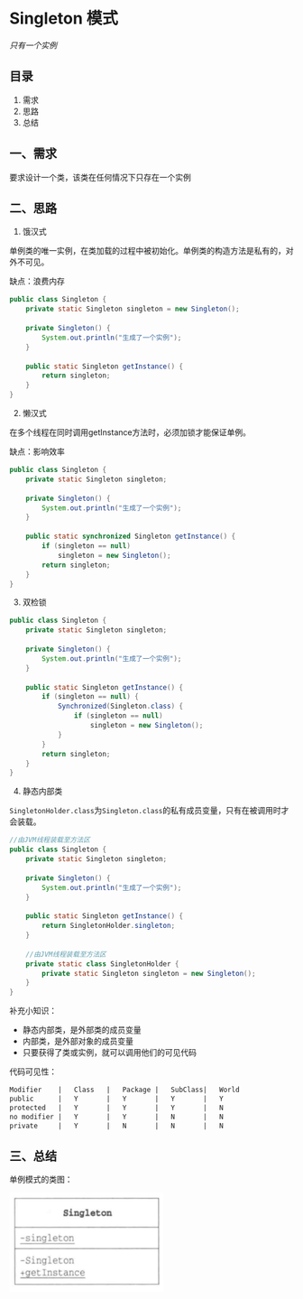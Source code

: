 # Singleton 模式

*只有一个实例*

## 目录

1. 需求
2. 思路
3. 总结



## 一、需求

要求设计一个类，该类在任何情况下只存在一个实例



## 二、思路

1. 饿汉式

单例类的唯一实例，在类加载的过程中被初始化。单例类的构造方法是私有的，对外不可见。

缺点：浪费内存

```java
public class Singleton {
    private static Singleton singleton = new Singleton();

    private Singleton() {
        System.out.println("生成了一个实例");
    }

    public static Singleton getInstance() {
        return singleton;
    }
}
```



2. 懒汉式

在多个线程在同时调用getInstance方法时，必须加锁才能保证单例。

缺点：影响效率

```java
public class Singleton {
    private static Singleton singleton;
    
    private Singleton() {
        System.out.println("生成了一个实例");
    }
    
    public static synchronized Singleton getInstance() {
        if (singleton == null)
            singleton = new Singleton();
        return singleton;
    }
}
```



3. 双检锁

```java
public class Singleton {
    private static Singleton singleton;
    
    private Singleton() {
        System.out.println("生成了一个实例");
    }
    
    public static Singleton getInstance() {
        if (singleton == null) {
            Synchronized(Singleton.class) {
                if (singleton == null)
                    singleton = new Singleton();
            }
        }
        return singleton;
    }
}
```



4. 静态内部类

`SingletonHolder.class`为`Singleton.class`的私有成员变量，只有在被调用时才会装载。

```java
//由JVM线程装载至方法区
public class Singleton {
    private static Singleton singleton;
    
    private Singleton() {
        System.out.println("生成了一个实例");
    }
    
    public static Singleton getInstance() {
        return SingletonHolder.singleton;
    }
    
    //由JVM线程装载至方法区
    private static class SingletonHolder {
        private static Singleton singleton = new Singleton();
    }
}
```

补充小知识：

* 静态内部类，是外部类的成员变量
* 内部类，是外部对象的成员变量
* 只要获得了类或实例，就可以调用他们的可见代码



代码可见性：

```
Modifier	|	Class	|	Package	|	SubClass|	World
public		|	Y		|	Y		|	Y		|	Y
protected	|	Y		|	Y		|	Y		|	N
no modifier	|	Y		|	Y		|	N		|	N
private		|	Y		|	N		|	N		|	N
```





## 三、总结

单例模式的类图：

![image-20220502215809019](image-20220502215809019.png)